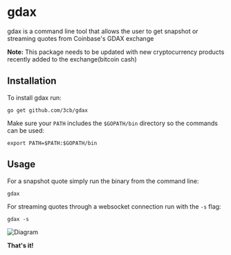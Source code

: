 # gdax
gdax is a command line tool that allows the user to get snapshot or streaming quotes from Coinbase's GDAX exchange

**Note:** This package needs to be updated with new cryptocurrency products recently added to the exchange(bitcoin cash)

## Installation
To install gdax run:
```
go get github.com/3cb/gdax
```
Make sure your `PATH` includes the `$GOPATH/bin` directory so the commands can be used:
```
export PATH=$PATH:$GOPATH/bin
```

## Usage
For a snapshot quote simply run the binary from the command line:
```
gdax
```
For streaming quotes through a websocket connection run with the `-s` flag:
```
gdax -s
```
![Diagram](https://github.com/3cb/ssc/blob/master/screenshot.png)

**That's it!**